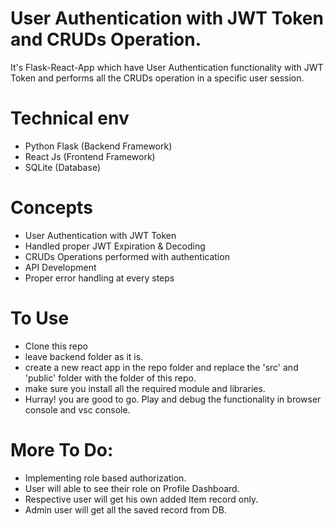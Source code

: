 # User Authentication with JWT Token and CRUDs Operation.
It's Flask-React-App which have User Authentication functionality with JWT Token and performs all the CRUDs operation in a specific user session.

# Technical env
- Python Flask (Backend Framework)
- React Js (Frontend Framework)
- SQLite (Database)

# Concepts
- User Authentication with JWT Token
- Handled proper JWT Expiration & Decoding
- CRUDs Operations performed with authentication
- API Development
- Proper error handling at every steps

# To Use
- Clone this repo
- leave backend folder as it is.
- create a new react app in the repo folder and replace the 'src' and 'public' folder with the folder of this repo.
- make sure you install all the required module and libraries.
- Hurray! you are good to go. Play and debug the functionality in browser console and vsc console.

# More To Do:
- Implementing role based authorization.
- User will able to see their role on Profile Dashboard.
- Respective user will get his own added Item record only.
- Admin user will get all the saved record from DB.

